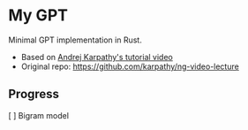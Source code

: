 # My GPT
Minimal GPT implementation in Rust.
- Based on [Andrej Karpathy's tutorial video](https://www.youtube.com/watch?v=kCc8FmEb1nY)
- Original repo:  https://github.com/karpathy/ng-video-lecture

## Progress
 [ ] Bigram model
